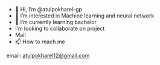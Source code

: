 - 👋 Hi, I’m @atulpokharel-gp
- 👀 I’m interested in Machine learning and neural network
- 🌱 I’m currently learning bachelor 
-  I’m looking to collaborate on project
-  Mail  
- 📫 How to reach me 


email: atulpokharel12@gmail.com
